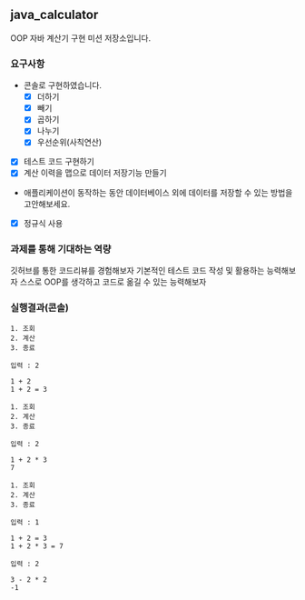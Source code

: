 ## java_calculator
OOP 자바 계산기 구현 미션 저장소입니다.

### 요구사항
- 콘솔로 구현하였습니다.
  - [x]  더하기
  - [x]  빼기
  - [x]  곱하기
  - [x]  나누기
  - [x]  우선순위(사칙연산)
- [x]  테스트 코드 구현하기
- [x]  계산 이력을 맵으로 데이터 저장기능 만들기
  - 애플리케이션이 동작하는 동안 데이터베이스 외에 데이터를 저장할 수 있는 방법을 고안해보세요.
- [x] 정규식 사용

### 과제를 통해 기대하는 역량
깃허브를 통한 코드리뷰를 경험해보자
기본적인 테스트 코드 작성 및 활용하는 능력해보자
스스로 OOP를 생각하고 코드로 옮길 수 있는 능력해보자

### 실행결과(콘솔)
```
1. 조회
2. 계산
3. 종료

입력 : 2

1 + 2
1 + 2 = 3

1. 조회
2. 계산
3. 종료

입력 : 2

1 + 2 * 3
7

1. 조회
2. 계산
3. 종료

입력 : 1

1 + 2 = 3
1 + 2 * 3 = 7

입력 : 2

3 - 2 * 2
-1
```